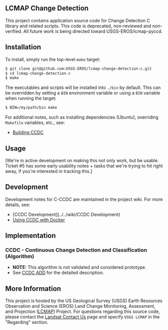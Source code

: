 ## LCMAP Change Detection

This project contains application source code for Change Detection C library
and related scripts.  This code is deprecated, non-reviewed and non-verified.  All future work is being directed toward USGS-EROS/lcmap-pyccd.


## Installation

To install, simply run the top-level ``make`` target:

```bash
$ git clone git@github.com:USGS-EROS/lcmap-change-detection-c.git
$ cd lcmap-change-detection-c
$ make
```

The executables and scripts will be installed into ``./bin`` by default. This
can be overridden by setting a ``BIN`` environment variable or using a ``BIN``
variable when running the target:

```bash
$ BIN=/my/path/bin make
```

For additional notes, such as installing dependencies (Ubuntu), overriding
``Makefile`` variables, etc., see:

* [Building CCDC](../..//wiki/Building-CCDC)


## Usage

[We're in active development on making this not only work, but be usable.
Ticket #5 has some early usability notes + tasks that we're trying to hit right
away, if you're interested in tracking this.]


## Development

Development notes for C-CCDC are maintained in the project wiki. For more
details, see:

 * [CCDC Development](../../wiki/CCDC Development)
 * [Using CCDC with Docker](../../CCDC-%26-Docker)


## Implementation

### CCDC - Continuous Change Detection and Classification (Algorithm)

* <b>NOTE:</b> This algorithm is not validated and considered prototype.
* See [CCDC ADD](https://landsat.usgs.gov/sites/default/files/documents/ccdc_add.pdf) for the
  detailed description.


## More Information

This project is hosted by the US Geological Survey (USGS) Earth Resources
Observation and Science (EROS) Land Change Monitoring, Assessment, and
Projection ([LCMAP](https://github.com/USGS-EROS?utf8=%E2%9C%93&query=lcmap))
Project.  For questions regarding this source code, please contact the
[Landsat Contact Us](https://landsat.usgs.gov/contactus.php) page and specify
``USGS LCMAP`` in the "Regarding" section.
